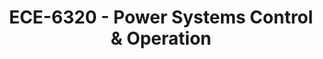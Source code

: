 ---
layout: course
title: ECE-6320 - Power Systems Control & Operation
aliases: 
course_id: ECE-6320
permalink: /ECE-6320/
avg_difficulty: 0
avg_rating: 0
avg_workload: 0
type: course_page
---